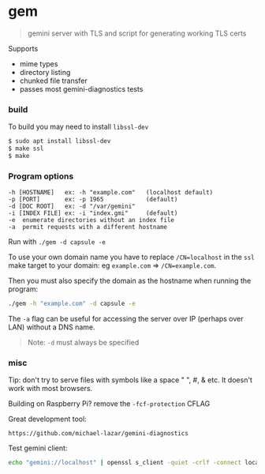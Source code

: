 # gem

> gemini server with TLS and script for generating working TLS certs

Supports 
- mime types
- directory listing
- chunked file transfer
- passes most gemini-diagnostics tests

### build
To build you may need to install `libssl-dev`

```sh
$ sudo apt install libssl-dev
$ make ssl
$ make
```
### Program options
```
-h [HOSTNAME]   ex: -h "example.com"   (localhost default)
-p [PORT]       ex: -p 1965            (default)
-d [DOC ROOT]   ex: -d "/var/gemini"
-i [INDEX FILE] ex: -i "index.gmi"     (default)
-e  enumerate directories without an index file
-a  permit requests with a different hostname
```

Run with `./gem -d capsule -e`

To use your own domain name you have to replace `/CN=localhost` in the `ssl` make target to your domain: eg `example.com` => `/CN=example.com`.

Then you must also specify the domain as the hostname when running the program:
```sh
./gem -h "example.com" -d capsule -e
```

The `-a` flag can be useful for accessing the server over IP (perhaps over LAN) without a DNS name.
> Note: `-d` must always be specified
### misc

Tip: don't try to serve files with symbols like a space " ", #, & etc. It doesn't work with most browsers.

Building on Raspberry Pi? remove the `-fcf-protection` CFLAG

Great development tool:
```
https://github.com/michael-lazar/gemini-diagnostics
```

Test gemini client:
```sh
echo "gemini://localhost" | openssl s_client -quiet -crlf -connect localhost:1965
```